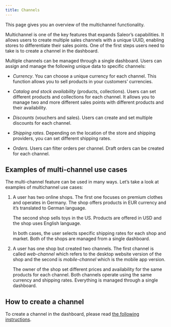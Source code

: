 ```yaml
---
title: Channels
---
```


This page gives you an overview of the multichannel functionality.

Multichannel is one of the key features that expands Saleor’s capabilities. It allows users to create multiple sales channels with a unique UUID, enabling stores to differentiate their sales points. One of the first steps users need to take is to create a channel in the dashboard.

Multiple channels can be managed through a single dashboard. Users can assign and manage the following unique data to specific channels:

- _Currency_. You can choose a unique currency for each channel. This function allows you to sell products in your customers’ currencies.

- _Catalog and stock availability_ (products, collections). Users can set different products and collections for each channel. It allows you to manage two and more different sales points with different products and their availability.

- _Discounts_ (vouchers and sales). Users can create and set multiple discounts for each channel.

- _Shipping rates_. Depending on the location of the store and shipping providers, you can set different shipping rates.

- _Orders_. Users can filter orders per channel. Draft orders can be created for each channel.

## Examples of multi-channel use cases

The multi-channel feature can be used in many ways. Let’s take a look at examples of multichannel use cases:

1. A user has two online shops. The first one focuses on premium clothes and operates in Germany. The shop offers products in EUR currency and it’s translated to German language.

   The second shop sells toys in the US. Products are offered in USD and the shop uses English language.

   In both cases, the user selects specific shipping rates for each shop and market. Both of the shops are managed from a single dashboard.

2. A user has one shop but created two channels. The first channel is called _web-channel_ which refers to the desktop website version of the shop and the second is _mobile-channel_ which is the mobile app version.

   The owner of the shop set different prices and availability for the same products for each channel. Both channels operate using the same currency and shipping rates. Everything is managed through a single dashboard.

## How to create a channel

To create a channel in the dashboard, please read [the following instructions](dashboard/configuration/channels.md).
